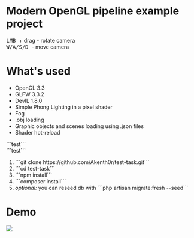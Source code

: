 <h1> Modern OpenGL pipeline example project </h2>
<kbd> LMB </kbd> + drag - rotate camera <br>
<kbd> W/A/S/D </kbd> - move camera

<h1> What's used </h1>
<ul>
  <li> OpenGL 3.3 </li>
  <li> GLFW 3.3.2 </li>
  <li> DevIL 1.8.0 </li>
  <li> Simple Phong Lighting in a pixel shader </li>
  <li> Fog </li>
  <li> .obj loading </li>
  <li> Graphic objects and scenes loading using .json files </li>
  <li> Shader hot-reload </li> 
</ul>
```test``` <br>
```test```
<ol>
    <li> ```git clone https://github.com/Akenth0r/test-task.git``` </li>
    <li> ```cd test-task``` </li>
    <li> ```npm install``` </li>
    <li> ```composer install``` </li>
    <li> <i> optional: </i> you can reseed db with ```php artisan migrate:fresh --seed``` </li>
</ol>

<h1> Demo </h1>
<img src="https://github.com/Akenth0r/ogl-modern-1/blob/master/demo.gif"/>
